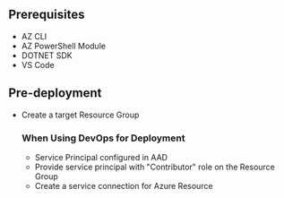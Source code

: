 ## Prerequisites
- AZ CLI
- AZ PowerShell Module
- DOTNET SDK
- VS Code

## Pre-deployment

- Create a target Resource Group
    ### When Using DevOps for Deployment
    - Service Principal configured in AAD
    - Provide service principal with "Contributor" role on the Resource Group
    - Create a service connection for Azure Resource 

